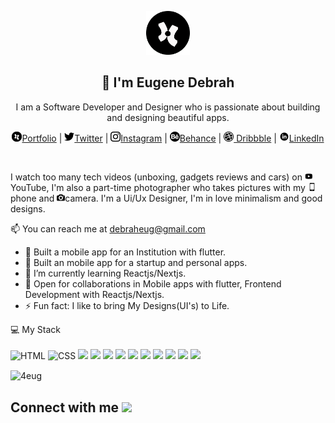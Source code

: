 <p align="center">
  <img src="assets/4eug icon.png" width="70" />  
  <h2 align="center">👋 I'm Eugene Debrah</h2>
  <p align="center"> I am a Software Developer and Designer who is passionate about building and designing beautiful apps.</p>
</p>

<p align="center">
  <a href="https://lucid-wescoff-c1733b.netlify.app/"><img src="assets/4eug icon.png" width= "16">Portfolio</a> | 
  <a href="https://twitter.com/4eug_"><img src="assets/twitter.png" width= "16">Twitter</a> |
  <a href="https://www.instagram.com/_.4eug"><img src="assets/instagram.png" width= "16">Instagram</a> |
  <a href="https://www.behance.net/debraheug"><img src="assets/behance.png" width= "16">Behance</a> |
  <a href="https://dribbble.com/4eug"><img src="assets/dribbble.png" width= "16"> Dribbble</a> |
  <a href="https://www.linkedin.com/in/eugene-debrah/"><img src="assets/Linkedin.png" width= "16">LinkedIn</a>
</p>

<br />

I watch too many tech videos (unboxing, gadgets reviews and cars) on <img src="assets/youtube.png" width= "13"> YouTube, I'm also a part-time photographer who takes pictures with my <img src="assets/smartphone.png" width= "13">phone and <img src="assets/camera.png" width= "13">camera. I'm a Ui/Ux Designer, I'm in love minimalism and good designs.

📫 You can reach me at debraheug@gmail.com

- 🔭 Built a mobile app for an Institution with flutter.
- 💙 Built an mobile app for a startup and personal apps.
- 🌱 I’m currently learning Reactjs/Nextjs.
- 🤝 Open for collaborations in Mobile apps with flutter, Frontend Development with Reactjs/Nextjs.
- ⚡ Fun fact: I like to bring My Designs(UI's) to Life.

<p>
  💻 My Stack<br/><br/> 
   <img src="https://img.shields.io/badge/HTML5-E34F26?style=for-the-badge&logo=html5&logoColor=white" alt="HTML">
   <img src="https://img.shields.io/badge/CSS3-1572B6?style=for-the-badge&logo=css3&logoColor=white" alt="CSS">
  <img src="https://img.shields.io/badge/JavaScript-323330?style=for-the-badge&logo=javascript&logoColor=F7DF1E" />
  <img src="https://img.shields.io/badge/TypeScript-323330?style=for-the-badge&logo=typescript&logoColor=61DAFB" />
  <img src="https://img.shields.io/badge/Dart-323330?style=for-the-badge&logo=dart&logoColor=blue"/>
  <img src="https://img.shields.io/badge/flutter-323330?style=for-the-badge&logo=flutter&logoColor=blue"/>
  <img src="https://img.shields.io/badge/MongoDB-323330?style=for-the-badge&logo=mongodb&logoColor=056608" />
  <img src="https://img.shields.io/badge/adobexd-323330?style=for-the-badge&logo=adobexd&logoColor=#440135"/>
  <img src="https://img.shields.io/badge/figma-323330?style=for-the-badge&logo=figma&logoColor=#440135"/>
  <img src="https://img.shields.io/badge/Webflow-323330?style=for-the-badge&logo=webflow&logoColor=blue"/>
  <img src="https://img.shields.io/badge/React-20232A?style=for-the-badge&logo=react&logoColor=61DAFB" />
  <img src="https://img.shields.io/badge/Tailwind-20232A?style=for-the-badge&logo=tailwindcss&logoColor=61DAFB" />
</p>

<!-- <img align="center" src="https://github-readme-streak-stats.herokuapp.com/?user=4eug" alt="4eug" /> -->
<img align="center" src ="https://github-readme-stats.vercel.app/api?username=4eug" alt="4eug" />

<p align="center">
 <h2> Connect with me <img src='https://raw.githubusercontent.com/ShahriarShafin/ShahriarShafin/main/Assets/handshake.gif' width="100px">
</p>


